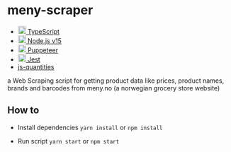 # meny-scraper

- [<img height="18px" src="https://raw.githubusercontent.com/tomchen/stack-icons/3d586ebac68a43c8358d030ee96c9e07afeff489/logos/typescript-icon.svg" alt="typescript logo" /> TypeScript](https://www.typescriptlang.org/)
- [<img height="18px" src="https://raw.githubusercontent.com/tomchen/stack-icons/3d586ebac68a43c8358d030ee96c9e07afeff489/logos/nodejs-icon.svg" alt="node.js logo" /> Node.js v15](https://www.nodejs.org/)
- [<img height="18px" src="https://raw.githubusercontent.com/tomchen/stack-icons/3d586ebac68a43c8358d030ee96c9e07afeff489/logos/puppeteer.svg" alt="puppeteer logo" /> Puppeteer](https://pptr.dev/)
- [<img height="18px" src="https://raw.githubusercontent.com/tomchen/stack-icons/3d586ebac68a43c8358d030ee96c9e07afeff489/logos/jest.svg" alt="puppeteer logo" /> Jest](https://jestjs.io/)
- [js-quantities](https://www.npmjs.com/package/js-quantities)

a Web Scraping script for getting product data like prices, product names, brands and barcodes from meny.no (a norwegian grocery store website)

## How to

- Install dependencies
  `yarn install` or `npm install`

- Run script
  `yarn start` or `npm start`

